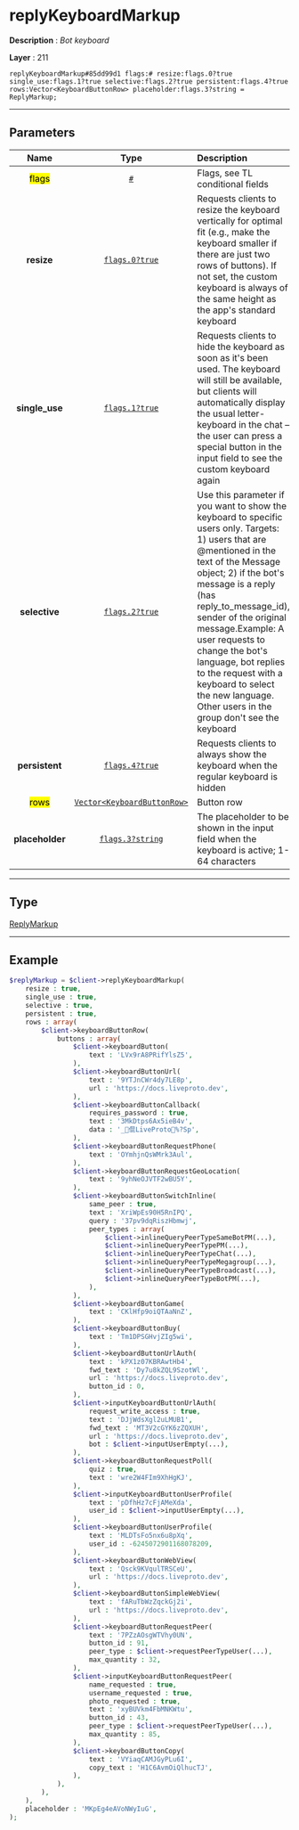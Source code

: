 # replyKeyboardMarkup

**Description** : *Bot keyboard*

**Layer** : 211

```tl
replyKeyboardMarkup#85dd99d1 flags:# resize:flags.0?true single_use:flags.1?true selective:flags.2?true persistent:flags.4?true rows:Vector<KeyboardButtonRow> placeholder:flags.3?string = ReplyMarkup;
```

---

## Parameters

| Name | Type | Description |
| :---: | :---: | :--- |
| <mark>flags</mark> | [`#`](type/#) | Flags, see TL conditional fields |
| **resize** | [`flags.0?true`](type/true) | Requests clients to resize the keyboard vertically for optimal fit (e.g., make the keyboard smaller if there are just two rows of buttons). If not set, the custom keyboard is always of the same height as the app's standard keyboard |
| **single_use** | [`flags.1?true`](type/true) | Requests clients to hide the keyboard as soon as it's been used. The keyboard will still be available, but clients will automatically display the usual letter-keyboard in the chat – the user can press a special button in the input field to see the custom keyboard again |
| **selective** | [`flags.2?true`](type/true) | Use this parameter if you want to show the keyboard to specific users only. Targets: 1) users that are @mentioned in the text of the Message object; 2) if the bot's message is a reply (has reply_to_message_id), sender of the original message.Example: A user requests to change the bot's language, bot replies to the request with a keyboard to select the new language. Other users in the group don't see the keyboard |
| **persistent** | [`flags.4?true`](type/true) | Requests clients to always show the keyboard when the regular keyboard is hidden |
| <mark>rows</mark> | [`Vector<KeyboardButtonRow>`](type/KeyboardButtonRow) | Button row |
| **placeholder** | [`flags.3?string`](type/string) | The placeholder to be shown in the input field when the keyboard is active; 1-64 characters |

---

## Type

[ReplyMarkup](type/ReplyMarkup)

---

## Example

```php
$replyMarkup = $client->replyKeyboardMarkup(
	resize : true,
	single_use : true,
	selective : true,
	persistent : true,
	rows : array(
		$client->keyboardButtonRow(
			buttons : array(
				$client->keyboardButton(
					text : 'LVx9rA8PRifYlsZ5',
				),
				$client->keyboardButtonUrl(
					text : '9YTJnCWr4dy7LE8p',
					url : 'https://docs.liveproto.dev',
				),
				$client->keyboardButtonCallback(
					requires_password : true,
					text : '3MkDtps6Ax5ieB4v',
					data : '_倱LiveProto%?Sp',
				),
				$client->keyboardButtonRequestPhone(
					text : 'OYmhjnQsWMrk3Aul',
				),
				$client->keyboardButtonRequestGeoLocation(
					text : '9yhNeOJVTF2wBU5Y',
				),
				$client->keyboardButtonSwitchInline(
					same_peer : true,
					text : 'XriWpEs90H5RnIPQ',
					query : '37pv9dqRiszHbmwj',
					peer_types : array(
						$client->inlineQueryPeerTypeSameBotPM(...),
						$client->inlineQueryPeerTypePM(...),
						$client->inlineQueryPeerTypeChat(...),
						$client->inlineQueryPeerTypeMegagroup(...),
						$client->inlineQueryPeerTypeBroadcast(...),
						$client->inlineQueryPeerTypeBotPM(...),
					),
				),
				$client->keyboardButtonGame(
					text : 'CKlHfp9oiQTAaNnZ',
				),
				$client->keyboardButtonBuy(
					text : 'Tm1DPSGHvjZIg5wi',
				),
				$client->keyboardButtonUrlAuth(
					text : 'kPX1z07KBRAwtHb4',
					fwd_text : 'Dy7u8kZQL9SzotWl',
					url : 'https://docs.liveproto.dev',
					button_id : 0,
				),
				$client->inputKeyboardButtonUrlAuth(
					request_write_access : true,
					text : 'DJjWdsXgl2uLMUB1',
					fwd_text : 'MT3V2cGYK6zZQXUH',
					url : 'https://docs.liveproto.dev',
					bot : $client->inputUserEmpty(...),
				),
				$client->keyboardButtonRequestPoll(
					quiz : true,
					text : 'wre2W4FIm9XhHgKJ',
				),
				$client->inputKeyboardButtonUserProfile(
					text : 'pDfhHz7cFjAMeXda',
					user_id : $client->inputUserEmpty(...),
				),
				$client->keyboardButtonUserProfile(
					text : 'MLDTsFo5nx6u8pXq',
					user_id : -6245072901168078209,
				),
				$client->keyboardButtonWebView(
					text : 'Qsck9KVqulTRSCeU',
					url : 'https://docs.liveproto.dev',
				),
				$client->keyboardButtonSimpleWebView(
					text : 'fARuTbWzZqckGj2i',
					url : 'https://docs.liveproto.dev',
				),
				$client->keyboardButtonRequestPeer(
					text : '7PZzAOsgWTVhy0UN',
					button_id : 91,
					peer_type : $client->requestPeerTypeUser(...),
					max_quantity : 32,
				),
				$client->inputKeyboardButtonRequestPeer(
					name_requested : true,
					username_requested : true,
					photo_requested : true,
					text : 'xyBUVkm4FbMNKWtu',
					button_id : 43,
					peer_type : $client->requestPeerTypeUser(...),
					max_quantity : 85,
				),
				$client->keyboardButtonCopy(
					text : 'VYiaqCAMJGyPLu6I',
					copy_text : 'H1C6AvmOiQlhucTJ',
				),
			),
		),
	),
	placeholder : 'MKpEg4eAVoNWyIuG',
);
```